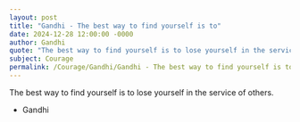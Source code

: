 ```yaml
---
layout: post
title: "Gandhi - The best way to find yourself is to"
date: 2024-12-28 12:00:00 -0000
author: Gandhi
quote: "The best way to find yourself is to lose yourself in the service of others."
subject: Courage
permalink: /Courage/Gandhi/Gandhi - The best way to find yourself is to
---
```


The best way to find yourself is to lose yourself in the service of others.

- Gandhi
